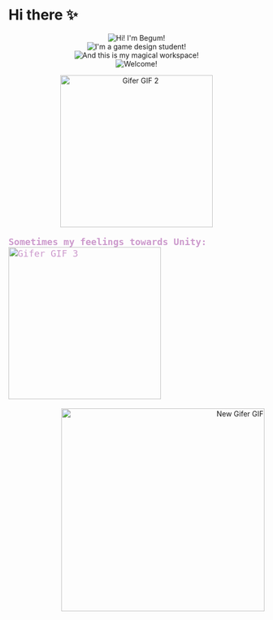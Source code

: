 <h1> Hi there ✨</h1>

<div align="center">
  <p>
    <img src="https://readme-typing-svg.demolab.com?font=Poppins&size=24&pause=1000&color=2FAA96&center=true&vCenter=true&width=440&lines=Hi!+I'm+Begum!" alt="Hi! I'm Begum!" /> 
    <br />
    <img src="https://readme-typing-svg.demolab.com?font=Poppins&size=24&pause=1000&color=3E766D&center=true&vCenter=true&width=440&lines=I'm+a+game+design+student!" alt="I'm a game design student!" />  
    <br />
    <img src="https://readme-typing-svg.demolab.com?font=Poppins&size=24&pause=1000&color=90EE90&center=true&vCenter=true&width=440&lines=And+this+is+my+magical+workspace!" alt="And this is my magical workspace!" />  
    <br />
    <img src="https://readme-typing-svg.demolab.com?font=Poppins&size=24&pause=1000&color=70DB93&center=true&vCenter=true&width=440&lines=Welcome!" alt="Welcome!" /> 
  </p>

 <img src="https://i.gifer.com/3nR6.gif" alt="Gifer GIF 2" width="300" />


</div>

<div align="left">
  <p style="font-family: 'Fira Code', monospace; font-size: 18px; color: #CC99CC;">
    <strong>Sometimes my feelings towards Unity:</strong><br />
   <img src="https://i.gifer.com/5ABA.gif" alt="Gifer GIF 3" width="300" />
  </p>
</div>

<div align="right">
  <img src="https://i.gifer.com/o8P.gif" alt="New Gifer GIF" width="400" />
  </div>
<!--
**begumdonmez/begumdonmez** is a ✨ _special_ ✨ repository because its `README.md` (this file) appears on your GitHub profile.

Here are some ideas to get you started:

- 🔭 I’m currently working on ...
- 🌱 I’m currently learning ...
- 👯 I’m looking to collaborate on ...
- 🤔 I’m looking for help with ...
- 💬 Ask me about ...
- 📫 How to reach me: ...
- 😄 Pronouns: ...
- ⚡ Fun fact: ...
-->
